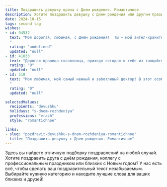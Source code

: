 ```yaml
---
title: Поздравить девушку врача c Днем рождения. Романтичное
description: Хотите поздравить девушку c Днем рождения или другим праздником? Наш ИИ создаст незабываемое поздравление, а вы обязательно выделитесь среди других.  
date: 2024-10-15
tags: second tag
wishes:
- id: 94532
  text: "Моя дорогая, любимая, с Днём рождения!  Ты — мой ангел-хранитель, врач с золотыми руками и добрым сердцем.  Твоя забота и нежность согревают меня сильнее любого солнечного луча.  Пусть каждый твой день будет наполнен счастьем, любовью и благодарностью тех, кому ты отдаёшь свою душу и талант.  Я бесконечно тобой восхищаюсь и люблю!
  "
  rating: "undefined"
  updated: "null"
- id: 41033
  text: "Дорогая врачица-сказочница, приходя сегодня к тебе из таящийся будущей тишины День твоего рождения просыпается в тропический раю и радостью своим первоначалом наливается до верху. Этими волновыми светлячками сражаюсь любимыми светлями моих лучших моментов во взаимоигре разливающихся химер вместе."
  rating: "0"
  updated: "null"
- id: 518
  text: "Моя любимая, мой самый нежный и заботливый доктор! В этот особенный день, день твоего рождения, я хочу пожелать тебе бесконечного счастья, ярких улыбок и благодарных пациентов. Пусть твоя жизнь будет наполнена светом, теплом и любовью, как ты наполняешь этот мир своей добротой и заботой.
  "
  rating: "0"
  updated: "null"

selectedValues:
  recipients: "devushku"
  holidays: "s-dnem-rozhdeniya"
  professions: "vrach"
  style: "romantichnoe"

links:
- slug: "pozdravit-devushku-s-dnem-rozhdeniya-romantichnoe"
  title: "Поздравить девушку c Днем рождения. Романтичное"
---
```


Здесь вы найдете отличную подборку поздравлений на любой случай. 
Хотите поздравить друга с днём рождения, коллегу с профессиональным праздником или близких с Новым годом? У нас есть всё, чтобы сделать ваш поздравительный текст незабываемым. Выбирайте нужную категорию и находите лучшие слова для ваших близких и друзей!
